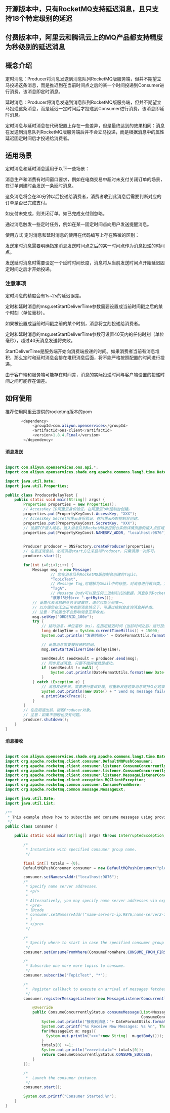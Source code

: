 ## 开源版本中，只有RocketMQ支持延迟消息，且只支持18个特定级别的延迟
## 付费版本中，阿里云和腾讯云上的MQ产品都支持精度为秒级别的延迟消息

## 概念介绍

定时消息：Producer将消息发送到消息队列RocketMQ版服务端，但并不期望立马投递这条消息，而是推迟到在当前时间点之后的某一个时间投递到Consumer进行消费，该消息即定时消息。

延时消息：Producer将消息发送到消息队列RocketMQ版服务端，但并不期望立马投递这条消息，而是延迟一定时间后才投递到Consumer进行消费，该消息即延时消息。

定时消息与延时消息在代码配置上存在一些差异，但是最终达到的效果相同：消息在发送到消息队列RocketMQ版服务端后并不会立马投递，而是根据消息中的属性延迟固定时间后才投递给消费者。

## 适用场景

定时消息和延时消息适用于以下一些场景：

消息生产和消费有时间窗口要求，例如在电商交易中超时未支付关闭订单的场景，在订单创建时会发送一条延时消息。

这条消息将会在30分钟以后投递给消费者，消费者收到此消息后需要判断对应的订单是否已完成支付。

如支付未完成，则关闭订单。如已完成支付则忽略。

通过消息触发一些定时任务，例如在某一固定时间点向用户发送提醒消息。

使用方式
定时消息和延时消息的使用在代码编写上存在略微的区别：

发送定时消息需要明确指定消息发送时间点之后的某一时间点作为消息投递的时间点。

发送延时消息时需要设定一个延时时间长度，消息将从当前发送时间点开始延迟固定时间之后才开始投递。

### 注意事项
定时消息的精度会有1s~2s的延迟误差。

定时和延时消息的msg.setStartDeliverTime参数需要设置成当前时间戳之后的某个时刻（单位毫秒）。

如果被设置成当前时间戳之前的某个时刻，消息将立刻投递给消费者。

定时和延时消息的msg.setStartDeliverTime参数可设置40天内的任何时刻（单位毫秒），超过40天消息发送将失败。

StartDeliverTime是服务端开始向消费端投递的时间。如果消费者当前有消息堆积，那么定时和延时消息会排在堆积消息后面，将不能严格按照配置的时间进行投递。

由于客户端和服务端可能存在时间差，消息的实际投递时间与客户端设置的投递时间之间可能存在偏差。

## 如何使用
推荐使用阿里云提供的rocketmq版本的pom

```java
       <dependency>
            <groupId>com.aliyun.openservices</groupId>
            <artifactId>ons-client</artifactId>
            <version>1.8.4.Final</version>
        </dependency>

```

#### 消息发送 


```java

import com.aliyun.openservices.ons.api.*;
import com.aliyun.openservices.shade.org.apache.commons.lang3.time.DateFormatUtils;

import java.util.Date;
import java.util.Properties;

public class ProducerDelayTest {
    public static void main(String[] args) {
        Properties properties = new Properties();
        // AccessKey ID阿里云身份验证，在阿里云RAM控制台创建。
        properties.put(PropertyKeyConst.AccessKey, "XXX");
        // AccessKey Secret阿里云身份验证，在阿里云RAM控制台创建。
        properties.put(PropertyKeyConst.SecretKey, "XXX");
        // 设置TCP接入域名，进入消息队列RocketMQ版控制台实例详情页面的接入点区域查看。
        properties.put(PropertyKeyConst.NAMESRV_ADDR, "localhost:9876");
        

        Producer producer = ONSFactory.createProducer(properties);
        // 在发送消息前，必须调用start方法来启动Producer，只需调用一次即可。
        producer.start();

        for(int i=0;i<1;i++) {
            Message msg = new Message(
                    // 您在消息队列RocketMQ版控制台创建的Topic。
                    "TopicTest",
                    // Message Tag,可理解为Gmail中的标签，对消息进行再归类，方便Consumer指定过滤条件在消息队列RocketMQ版服务器过滤。
                    "TagA",
                    // Message Body可以是任何二进制形式的数据，消息队列RocketMQ版不做任何干预，需要Producer与Consumer协商好一致的序列化和反序列化方式。
                    "演示15秒钟>>> ".getBytes());
            // 设置代表消息的业务关键属性，请尽可能全局唯一。
            // 以方便您在无法正常收到消息情况下，可通过控制台查询消息并补发。
            // 注意：不设置也不会影响消息正常收发。
            msg.setKey("ORDERID_100e");
            try {
                // 延时消息，单位毫秒（ms），在指定延迟时间（当前时间之后）进行投递，例如消息在15秒后投递。
                long delayTime = System.currentTimeMillis() + 15000;
                System.out.println("发送时间>>" + DateFormatUtils.format(new Date(), "yyyy-MM-dd HH:mm:ss"));

                // 设置消息需要被投递的时间。
                msg.setStartDeliverTime(delayTime);

                SendResult sendResult = producer.send(msg);
                // 同步发送消息，只要不抛异常就是成功。
                if (sendResult != null) {
                    System.out.println(DateFormatUtils.format(new Date(), "yyyy-MM-dd HH:mm:ss") + " Send mq message success. Topic is:" + msg.getTopic() + " msgId is: " + sendResult.getMessageId());
                }
            } catch (Exception e) {
                // 消息发送失败，需要进行重试处理，可重新发送这条消息或持久化这条数据进行补偿处理。
                System.out.println(new Date() + " Send mq message failed. Topic is:" + msg.getTopic());
                e.printStackTrace();
            }
        }
        // 在应用退出前，销毁Producer对象。
        // 注意：如果不销毁也没有问题。
        producer.shutdown();
    }
}           


```

#### 消息接收


```java

import com.aliyun.openservices.shade.org.apache.commons.lang3.time.DateFormatUtils;
import org.apache.rocketmq.client.consumer.DefaultMQPushConsumer;
import org.apache.rocketmq.client.consumer.listener.ConsumeConcurrentlyContext;
import org.apache.rocketmq.client.consumer.listener.ConsumeConcurrentlyStatus;
import org.apache.rocketmq.client.consumer.listener.MessageListenerConcurrently;
import org.apache.rocketmq.client.exception.MQClientException;
import org.apache.rocketmq.common.consumer.ConsumeFromWhere;
import org.apache.rocketmq.common.message.MessageExt;

import java.util.Date;
import java.util.List;

/**
 * This example shows how to subscribe and consume messages using providing {@link DefaultMQPushConsumer}.
 */
public class Consumer {

    public static void main(String[] args) throws InterruptedException, MQClientException {

        /*
         * Instantiate with specified consumer group name.
         */

        final int[] totals = {0};
        DefaultMQPushConsumer consumer = new DefaultMQPushConsumer("please_rename_unique_group_name_4");

        consumer.setNamesrvAddr("localhost:9876");
        /*
         * Specify name server addresses.
         * <p/>
         *
         * Alternatively, you may specify name server addresses via exporting environmental variable: NAMESRV_ADDR
         * <pre>
         * {@code
         * consumer.setNamesrvAddr("name-server1-ip:9876;name-server2-ip:9876");
         * }
         * </pre>
         */

        /*
         * Specify where to start in case the specified consumer group is a brand new one.
         */
        consumer.setConsumeFromWhere(ConsumeFromWhere.CONSUME_FROM_FIRST_OFFSET);

        /*
         * Subscribe one more more topics to consume.
         */
        consumer.subscribe("TopicTest", "*");

        /*
         *  Register callback to execute on arrival of messages fetched from brokers.
         */
        consumer.registerMessageListener(new MessageListenerConcurrently() {

            @Override
            public ConsumeConcurrentlyStatus consumeMessage(List<MessageExt> msgs,
                                                            ConsumeConcurrentlyContext context) {
                System.out.println("接收到消息："+ DateFormatUtils.format(new Date(),"yyyy-MM-dd HH:mm:ss"));
                System.out.printf("%s Receive New Messages: %s %n", Thread.currentThread().getName(), msgs);
                for(MessageExt m: msgs){
                  System.out.println(">>>"+new String(  m.getBody()));
                }
                totals[0] +=1;
                System.out.println(">>>>>total="+ totals[0]);
                return ConsumeConcurrentlyStatus.CONSUME_SUCCESS;
            }
        });

        /*
         *  Launch the consumer instance.
         */
        consumer.start();

        System.out.printf("Consumer Started.%n");
    }
}


```


